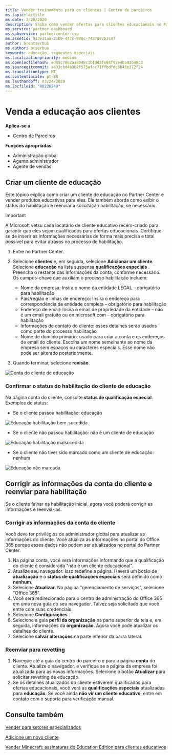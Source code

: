 ```yaml
---
title: Vender treinamento para os clientes | Centro de parceiros
ms.topic: article
ms.date: 3/20/2020
description: Saiba como vender ofertas para clientes educacionais no Partner Center.
ms.service: partner-dashboard
ms.subservice: partnercenter-csp
ms.assetid: 913e31aa-21b9-447c-988c-7487d82b3c4f
author: brentserbus
ms.author: brserbus
keywords: educação, segmentos especiais
ms.localizationpriority: medium
ms.openlocfilehash: ed45c7862aa8048c1bfdd2fe94f97e4ba92b48c3
ms.sourcegitcommit: aa33cbd4b3b2f575afcc71ffbdfdc5b45e372f24
ms.translationtype: MT
ms.contentlocale: pt-BR
ms.lasthandoff: 03/24/2020
ms.locfileid: "80228249"
---
```

# <a name="sell-education-to-customers"></a>Venda a educação aos clientes

**Aplica-se a**

- Centro de Parceiros

**Funções apropriadas**

- Administração global
- Agente administrador
- Agente de vendas


## <a name="create-an-education-customer"></a>Criar um cliente de educação

Este tópico explica como criar um cliente de educação no Partner Center e vender produtos educativos para eles. Ele também aborda como exibir o status do habilitação e reenviar a solicitação habilitação, se necessário. 

> [!IMPORTANT]
> A Microsoft vetsu cada locatário de cliente educativo recém-criado para garantir que eles sejam qualificados para ofertas educacionais.  Certifique-se de inserir as informações necessárias de forma mais precisa e total possível para evitar atrasos no processo de habilitação. 

1. Entre no Partner Center. 
2. Selecione **clientes** e, em seguida, selecione **Adicionar um cliente**. Selecione **educação** na lista suspensa **qualificações especiais** .  Preencha o restante das informações da conta, conforme necessário.  Os campos-chave que auxiliam o processo habilitação incluem:

   - Nome da empresa: Insira o nome da entidade LEGAL – obrigatório para habilitação 
   - País/região e linhas de endereço: Insira o endereço para correspondência de entidade completa – obrigatório para habilitação 
   - Endereço de email: Insira o email de propriedade da entidade – não é um email gratuito ou on.microsoft.com – obrigatório para habilitação 
   - Informações de contato do cliente: esses detalhes serão usados como parte do processo habilitação 
   - Nome de domínio primário: usado para criar a conta e os endereços de email do cliente.  Escolha um nome semelhante ao nome da empresa sem espaços ou caracteres especiais.  Esse nome não pode ser alterado posteriormente. 

3. Quando terminar, selecione **revisão**. 

![Conta do cliente de educação](images/eduaccountinfo.png)

### <a name="confirm-your-education-customers-vetting-status"></a>Confirmar o status do habilitação do cliente de educação 

Na página conta do cliente, consulte **status de qualificação especial**. Exemplos de status:

- Se o cliente passou habilitação: educação 

![Educação habilitação bem-sucedida](images/edupassedvetting.png)

- Se o cliente não passou habilitação: não é um cliente de educação 

![Educação habilitação malsucedida](images/edudidnotpassvetting.PNG)

- Se o cliente não tiver sido marcado como um cliente de educação: nenhum 

![Educação não marcada](images/edunottagged.PNG)

## <a name="correct-the-customer-account-info-and-resubmit-for-vetting"></a>Corrigir as informações da conta do cliente e reenviar para habilitação  

Se o cliente falhar na habilitação inicial, agora você poderá corrigir as informações e reenviá-las.

### <a name="correct-the-customer-account-information"></a>Corrigir as informações da conta do cliente

Você deve ter privilégios de administrador global para atualizar as informações do cliente. Você atualiza as informações no portal do Office 365 porque esses dados não podem ser atualizados no portal do Partner Center.    

1. Na página conta, você verá informações informando que a qualificação do cliente é considerada "não é um cliente educacional".
2. Atualize seu navegador. Isso redefine a página. Haverá um botão de **atualização** e o **status de qualificações especiais** será definido como **nenhum**. 
3. Selecione **Atualizar**. Na página "gerenciamento de serviços", selecione "Office 365".
4. Você será redirecionado para o centro de administração do Office 365 em uma nova guia do seu navegador. Talvez seja solicitado que você entre com suas credenciais. 
5. Selecione **Configurações**.
6. Selecione a guia **perfil da organização** na parte superior da tela e, em seguida, informações da **organização**. Agora você pode atualizar os detalhes do cliente. 
7. Selecione **salvar alterações** na parte inferior da barra lateral.  

### <a name="resubmit-for-revetting"></a>Reenviar para revetting

1. Navegue até a guia do centro do parceiro e para a página **conta** do cliente. Atualize o navegador. e verifique se a página da empresa foi atualizada para as novas informações. Selecione o botão **Atualizar** para solicitar revetting de educação.
2. Se os detalhes atualizados do cliente estiverem qualificados para ofertas educacionais, você verá as **qualificações especiais** atualizadas para **educação**. Se você ainda **não vir um cliente educativo**, entre em contato com o suporte para verificação manual. 


## <a name="see-also"></a>Consulte também
 
[Vender para setores especializados](get-special-pricing-for-offers.md)

[Adicione um novo cliente](add-a-new-customer.md)

[Vender Minecraft: assinaturas do Education Edition para clientes educativos](minecraft-subscriptions.md)
 
